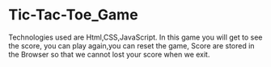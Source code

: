 # Tic-Tac-Toe_Game
Technologies used are Html,CSS,JavaScript. 
In this game you will get to see the score, you can play again,you can reset the 
game, Score are stored in the Browser so that we cannot lost 
your score when we exit.

